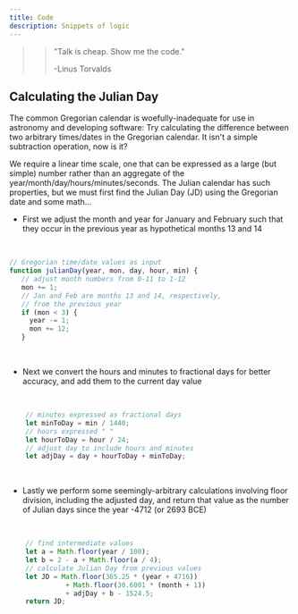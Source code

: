 ```yaml
---
title: Code
description: Snippets of logic
---
```


>> "Talk is cheap. Show me the code."
>>
>> -Linus Torvalds

<div class="gridwrap">
    <div class="gridright"> 
        <h2>Calculating the Julian Day</h2>     
        <p class="blocktext">The common Gregorian calendar is woefully-inadequate for use in
        astronomy and developing software: Try calculating the difference between two arbitrary times/dates 
        in the Gregorian calendar. It isn't a simple subtraction operation, now is it?</p>        
        <p class="blocktext">We require a linear time scale, one that can be expressed as a large (but simple) 
        number rather than an aggregate of the year/month/day/hours/minutes/seconds. The Julian calendar has
        such properties, but we must first find the Julian Day (JD) using the Gregorian date and some math...</p>
<ul>
<li>First we adjust the month and year for January and February such that they
occur in the previous year as hypothetical months 13 and 14</li>
</ul>      
<br>
        
```javascript
// Gregorian time/date values as input
function julianDay(year, mon, day, hour, min) {
   // adjust month numbers from 0-11 to 1-12
   mon += 1;
   // Jan and Feb are months 13 and 14, respectively,
   // from the previous year
   if (mon < 3) {
     year -= 1; 
     mon += 12;
   }
```

<br>            
<ul>
  <li>Next we convert the hours and minutes to fractional days for better accuracy,
    and add them to the current day value</li>
</ul>              
<br>    
    
```javascript
    // minutes expressed as fractional days
    let minToDay = min / 1440;
    // hours expressed " "
    let hourToDay = hour / 24;
    // adjust day to include hours and minutes
    let adjDay = day + hourToDay + minToDay;
```
    
<br>
<ul>
<li>Lastly we perform some seemingly-arbitrary calculations involving floor 
  division, including the adjusted day, and return that value as the number of
  Julian days since the year -4712 (or 2693 BCE)</li>
</ul>
<br>    
    
```javascript
    // find intermediate values
    let a = Math.floor(year / 100);
    let b = 2 - a + Math.floor(a / 4);
    // calculate Julian Day from previous values
    let JD = Math.floor(365.25 * (year + 4716))
              + Math.floor(30.6001 * (month + 1))
              + adjDay + b - 1524.5;
    return JD;
```

   </div>
</div>
